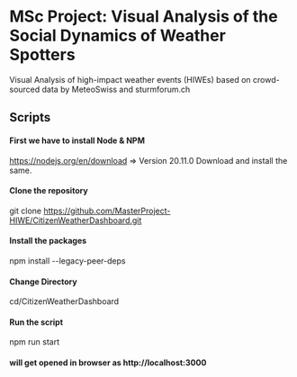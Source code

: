 # MSc Project: Visual Analysis of the Social Dynamics of Weather Spotters
Visual Analysis of high-impact weather events (HIWEs) based on crowd-sourced data by MeteoSwiss and sturmforum.ch

## Scripts
####  First we have to install Node & NPM
https://nodejs.org/en/download => Version 20.11.0
Download and install the same.

####  Clone the repository
git clone https://github.com/MasterProject-HIWE/CitizenWeatherDashboard.git

####  Install the packages
npm install --legacy-peer-deps

#### Change Directory
cd/CitizenWeatherDashboard

####  Run the script
npm run start

#### will get opened in browser as http://localhost:3000

